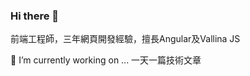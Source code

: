 ### Hi there 👋

前端工程師，三年網頁開發經驗，擅長Angular及Vallina JS

🔭 I’m currently working on ... 一天一篇技術文章



<!--
**wayne201299/wayne201299** is a ✨ _special_ ✨ repository because its `README.md` (this file) appears on your GitHub profile.

Here are some ideas to get you started:

- 
- 🌱 I’m currently learning ...
- 👯 I’m looking to collaborate on ...
- 🤔 I’m looking for help with ...
- 💬 Ask me about ...
- 📫 How to reach me: ...
- 😄 Pronouns: ...
- ⚡ Fun fact: ...
-->
